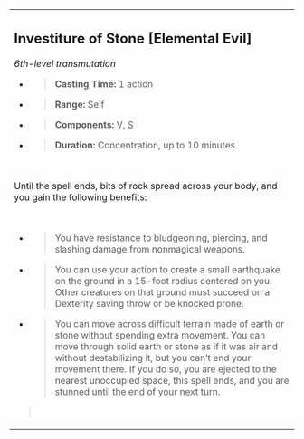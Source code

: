 <table><tbody><tr class="odd"><td><h2 id="investiture-of-stone-elemental-evil"><strong>Investiture of Stone</strong> [Elemental Evil]</h2><p><em>6th-level transmutation</em></p><ul><li><blockquote><p><strong>Casting Time:</strong> 1 action</p></blockquote></li><li><blockquote><p><strong>Range:</strong> Self</p></blockquote></li><li><blockquote><p><strong>Components:</strong> V, S</p></blockquote></li><li><blockquote><p><strong>Duration:</strong> Concentration, up to 10 minutes</p></blockquote></li></ul><p> </p><p>Until the spell ends, bits of rock spread across your body, and you gain the following benefits:</p><p> </p><ul><li><blockquote><p>You have resistance to bludgeoning, piercing, and slashing damage from nonmagical weapons.</p></blockquote></li><li><blockquote><p>You can use your action to create a small earthquake on the ground in a 15-foot radius centered on you. Other creatures on that ground must succeed on a Dexterity saving throw or be knocked prone.</p></blockquote></li><li><blockquote><p>You can move across difficult terrain made of earth or stone without spending extra movement. You can move through solid earth or stone as if it was air and without destabilizing it, but you can’t end your movement there. If you do so, you are ejected to the nearest unoccupied space, this spell ends, and you are stunned until the end of your next turn.</p></blockquote></li></ul><blockquote><p> </p></blockquote></td></tr></tbody></table>